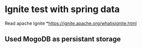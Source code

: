 # Ignite test with spring data

Read apache Ignite
 *https://ignite.apache.org/whatisignite.html
 
 ## Used MogoDB as persistant storage
